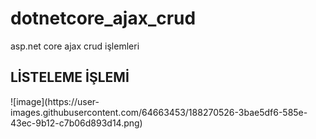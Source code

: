 # dotnetcore_ajax_crud
 asp.net core ajax crud işlemleri
 
 <h2>LİSTELEME İŞLEMİ</h2>
 <div class="row">
![image](https://user-images.githubusercontent.com/64663453/188270526-3bae5df6-585e-43ec-9b12-c7b06d893d14.png)
 
 </div>

